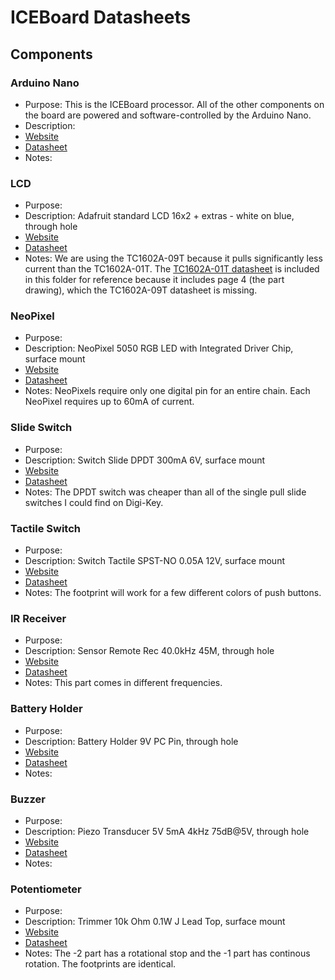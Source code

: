 # ICEBoard Datasheets

## Components

### Arduino Nano

- Purpose: This is the ICEBoard processor.  All of the other components on the board are powered and software-controlled by the Arduino Nano.
- Description: 
- [Website](https://store.arduino.cc/usa/arduino-nano)
- [Datasheet](./nano-user-manual)
- Notes:

### LCD

- Purpose: 
- Description: Adafruit standard LCD 16x2 + extras - white on blue, through hole
- [Website](https://www.adafruit.com/product/181)
- [Datasheet](./TC1602A-09T)
- Notes: We are using the TC1602A-09T because it pulls significantly less current than the TC1602A-01T.  The [TC1602A-01T datasheet](./TC1602A-01T) is included in this folder for reference because it includes page 4 (the part drawing), which the TC1602A-09T datasheet is missing.

### NeoPixel

- Purpose: 
- Description: NeoPixel 5050 RGB LED with Integrated Driver Chip, surface mount
- [Website](https://www.adafruit.com/product/1655)
- [Datasheet](./SK6812_LED_datasheet)
- Notes: NeoPixels require only one digital pin for an entire chain.  Each NeoPixel requires up to 60mA of current.

### Slide Switch

- Purpose: 
- Description: Switch Slide DPDT 300mA 6V, surface mount
- [Website](https://www.digikey.com/products/en?keywords=401-2002-1-ND)
- [Datasheet](./JS202011SCQN_datasheet)
- Notes: The DPDT switch was cheaper than all of the single pull slide switches I could find on Digi-Key.

### Tactile Switch

- Purpose: 
- Description: Switch Tactile SPST-NO 0.05A 12V, surface mount
- [Website](https://www.digikey.com/products/en?keywords=CKN10889CT-ND)
- [Datasheet](./PTS645_datasheet)
- Notes: The footprint will work for a few different colors of push buttons.

### IR Receiver

- Purpose: 
- Description: Sensor Remote Rec 40.0kHz 45M, through hole
- [Website](https://www.digikey.com/products/en?keywords=TSOP38240-ND)
- [Datasheet](./tsop382_datasheet)
- Notes: This part comes in different frequencies.

### Battery Holder

- Purpose: 
- Description: Battery Holder 9V PC Pin, through hole
- [Website](https://www.digikey.com/products/en?keywords=BH9V-PC-ND)
- [Datasheet](./BH9VPC-datasheet)
- Notes: 

### Buzzer

- Purpose: 
- Description: Piezo Transducer 5V 5mA 4kHz 75dB@5V, through hole
- [Website](https://www.digikey.com/products/en?keywords=2104-TP124005-2CT-ND)
- [Datasheet](./TP124005-2_drawing)
- Notes: 

### Potentiometer

- Purpose:
- Description: Trimmer 10k Ohm 0.1W J Lead Top, surface mount
- [Website](https://www.digikey.com/product-detail/en/bourns-inc/TC33X-2-103E/TC33X-103ECT-ND/612911)
- [Datasheet](./tc33_datasheet)
- Notes: The -2 part has a rotational stop and the -1 part has continous rotation.  The footprints are identical.
